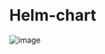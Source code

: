 # Helm-chart
![image](https://github.com/user-attachments/assets/cc898afa-5fd7-4e4d-b15b-d566bccd0f55)
